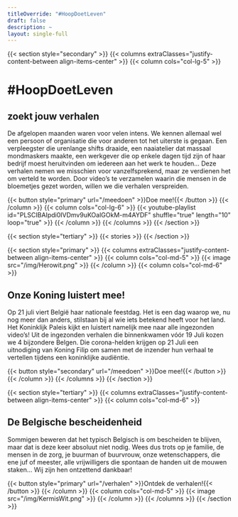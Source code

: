 ```yaml
---
titleOverride: "#HoopDoetLeven"
draft: false
description: ~
layout: single-full
---
```


{{< section style="secondary" >}}
{{< columns extraClasses="justify-content-between align-items-center" >}}
{{< column cols="col-lg-5" >}}
# #HoopDoetLeven
## zoekt jouw verhalen
De afgelopen maanden waren voor velen intens. We kennen allemaal wel een persoon of organisatie die voor anderen tot het uiterste is gegaan. Een verpleegster die urenlange shifts draaide, een naaiatelier dat massaal mondmaskers maakte, een werkgever die op enkele dagen tijd zijn of haar bedrijf moest heruitvinden om iedereen aan het werk te houden… Deze verhalen nemen we misschien voor vanzelfsprekend, maar ze verdienen het om verteld te worden. Door video’s te verzamelen waarin die mensen in de bloemetjes gezet worden, willen we die verhalen verspreiden.


{{< button style="primary" url="/meedoen" >}}Doe mee!{{< /button >}}
{{< /column >}}
{{< column cols="col-lg-6" >}}
{{< youtube-playlist id="PLSCIBAIpdi0IVDmv9uKOalGOkM-m4AYDF" shuffle="true" length="10" loop="true" >}}
{{< /column >}} 
{{< /columns >}}
{{< /section >}} 

{{< section style="tertiary" >}}
{{< stories >}}
{{< /section >}}
 
{{< section style="primary" >}}
{{< columns extraClasses="justify-content-between align-items-center" >}}
{{< column cols="col-md-5" >}}
{{< image src="/img/Herowit.png" >}}
{{< /column >}}
{{< column cols="col-md-6" >}}
## Onze Koning luistert mee! 
Op 21 juli viert België haar nationale feestdag. Het is een dag waarop we, nu nog meer dan anders, stilstaan bij al wie iets betekend heeft voor het land. Het Koninklijk Paleis kijkt en luistert namelijk mee naar alle ingezonden video’s! Uit de ingezonden verhalen die binnenkwamen vóór 19 Juli kozen we 4 bijzondere Belgen. Die corona-helden krijgen op 21 Juli een uitnodiging van Koning Filip om samen met de inzender hun verhaal te vertellen tijdens een koninklijke audiëntie.

{{< button style="secondary" url="/meedoen" >}}Doe mee!{{< /button >}}
{{< /column >}}
{{< /columns >}}
{{< /section >}}

{{< section style="tertiary" >}}
{{< columns extraClasses="justify-content-between align-items-center" >}}
{{< column cols="col-md-6" >}}
## De Belgische bescheidenheid
Sommigen beweren dat het typisch Belgisch is om bescheiden te blijven, maar dat is deze keer absoluut niet nodig. Wees dus trots op je familie, de mensen in de zorg, je buurman of buurvrouw, onze wetenschappers, die ene juf of meester, alle vrijwilligers die spontaan de handen uit de mouwen staken… Wij zijn hen ontzettend dankbaar!

{{< button style="primary" url="/verhalen" >}}Ontdek de verhalen!{{< /button >}}
{{< /column >}}
{{< column cols="col-md-5" >}}
{{< image src="/img/KermisWit.png" >}}
{{< /column >}}
{{< /columns >}}
{{< /section >}}
